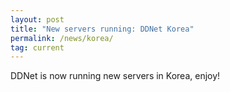 ```yaml
---
layout: post
title: "New servers running: DDNet Korea"
permalink: /news/korea/
tag: current
---
```


DDNet is now running new servers in Korea, enjoy!
